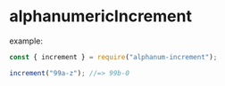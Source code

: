 # alphanumericIncrement

example:

```js
const { increment } = require("alphanum-increment");

increment("99a-z"); //=> 99b-0
```
